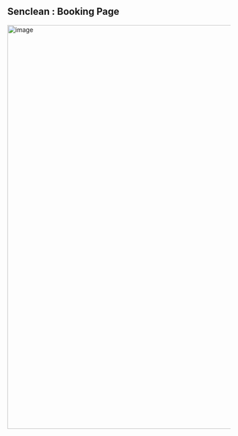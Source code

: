 ## Senclean : Booking Page
<img width="1372" height="910" alt="image" src="https://github.com/user-attachments/assets/411bb64d-74a7-4baf-8a9c-2795370c1fee" />

